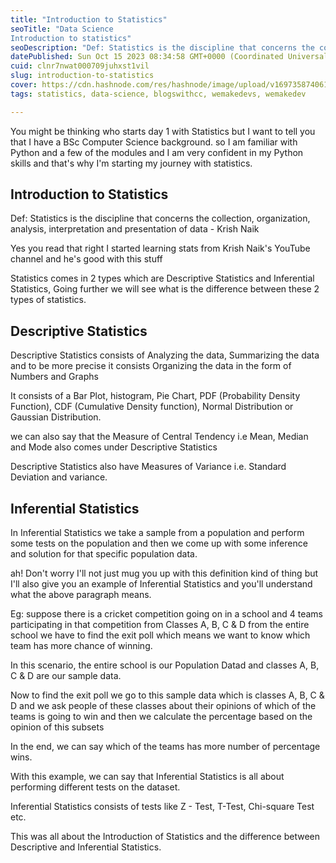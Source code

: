 ```yaml
---
title: "Introduction to Statistics"
seoTitle: "Data Science
Introduction to statistics"
seoDescription: "Def: Statistics is the discipline that concerns the collection, organization, analysis, interpretation and presentation of data"
datePublished: Sun Oct 15 2023 08:34:58 GMT+0000 (Coordinated Universal Time)
cuid: clnr7nwat000709juhxst1vil
slug: introduction-to-statistics
cover: https://cdn.hashnode.com/res/hashnode/image/upload/v1697358740619/d40f6385-ceab-499e-820b-c8994840cc45.jpeg
tags: statistics, data-science, blogswithcc, wemakedevs, wemakedev

---
```


You might be thinking who starts day 1 with Statistics but I want to tell you that I have a BSc Computer Science background. so I am familiar with Python and a few of the modules and I am very confident in my Python skills and that's why I'm starting my journey with statistics.

## Introduction to Statistics

Def: Statistics is the discipline that concerns the collection, organization, analysis, interpretation and presentation of data - Krish Naik

Yes you read that right I started learning stats from Krish Naik's YouTube channel and he's good with this stuff

Statistics comes in 2 types which are Descriptive Statistics and Inferential Statistics, Going further we will see what is the difference between these 2 types of statistics.

## Descriptive Statistics

Descriptive Statistics consists of Analyzing the data, Summarizing the data and to be more precise it consists Organizing the data in the form of Numbers and Graphs

It consists of a Bar Plot, histogram, Pie Chart, PDF (Probability Density Function), CDF (Cumulative Density function), Normal Distribution or Gaussian Distribution.

we can also say that the Measure of Central Tendency i.e Mean, Median and Mode also comes under Descriptive Statistics

Descriptive Statistics also have Measures of Variance i.e. Standard Deviation and variance.

## Inferential Statistics

In Inferential Statistics we take a sample from a population and perform some tests on the population and then we come up with some inference and solution for that specific population data.

ah! Don't worry I'll not just mug you up with this definition kind of thing but I'll also give you an example of Inferential Statistics and you'll understand what the above paragraph means.

Eg: suppose there is a cricket competition going on in a school and 4 teams participating in that competition from Classes A, B, C & D from the entire school we have to find the exit poll which means we want to know which team has more chance of winning.

In this scenario, the entire school is our Population Datad and classes A, B, C & D are our sample data.

Now to find the exit poll we go to this sample data which is classes A, B, C & D and we ask people of these classes about their opinions of which of the teams is going to win and then we calculate the percentage based on the opinion of this subsets

In the end, we can say which of the teams has more number of percentage wins.

With this example, we can say that Inferential Statistics is all about performing different tests on the dataset.

Inferential Statistics consists of tests like Z - Test, T-Test, Chi-square Test etc.

This was all about the Introduction of Statistics and the difference between Descriptive and Inferential Statistics.